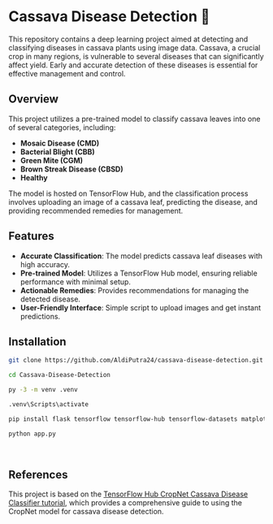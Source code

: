 # Cassava Disease Detection 🌿
This repository contains a deep learning project aimed at detecting and classifying diseases in cassava plants using image data. Cassava, a crucial crop in many regions, is vulnerable to several diseases that can significantly affect yield. Early and accurate detection of these diseases is essential for effective management and control.

## Overview

This project utilizes a pre-trained model to classify cassava leaves into one of several categories, including:
- **Mosaic Disease (CMD)**
- **Bacterial Blight (CBB)**
- **Green Mite (CGM)**
- **Brown Streak Disease (CBSD)**
- **Healthy**

The model is hosted on TensorFlow Hub, and the classification process involves uploading an image of a cassava leaf, predicting the disease, and providing recommended remedies for management.

## Features

- **Accurate Classification**: The model predicts cassava leaf diseases with high accuracy.
- **Pre-trained Model**: Utilizes a TensorFlow Hub model, ensuring reliable performance with minimal setup.
- **Actionable Remedies**: Provides recommendations for managing the detected disease.
- **User-Friendly Interface**: Simple script to upload images and get instant predictions.

## Installation

   ```bash
   git clone https://github.com/AldiPutra24/cassava-disease-detection.git

   cd Cassava-Disease-Detection

   py -3 -m venv .venv

   .venv\Scripts\activate

   pip install flask tensorflow tensorflow-hub tensorflow-datasets matplotlib opencv-python

   python app.py
   ```

<br />

## References
This project is based on the [TensorFlow Hub CropNet Cassava Disease Classifier tutorial](https://www.tensorflow.org/hub/tutorials/cropnet_cassava), which provides a comprehensive guide to using the CropNet model for cassava disease detection.
